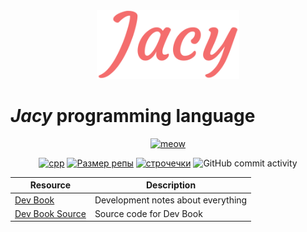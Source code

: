 <div align="center">
    <img src="img/JacyLarge.png" height="110">
</div>

# *Jacy* programming language

<p align="center">
    <a href="https://c.tenor.com/jFn8sS1Et-0AAAAM/cat.gif"><img alt="meow" src="https://img.shields.io/github/search/jacylang/Jacy/meow?color=%23f36d6c&style=for-the-badge"></a>
</p>

<p align="center">
    <a href="https://c.tenor.com/jFn8sS1Et-0AAAAM/cat.gif"><img alt="cpp" src="https://img.shields.io/badge/c%2B%2B-%3E%3D17-blue.svg?style=for-the-badge&logo=c%2B%2B&color=f36d6c"></a>
    <a href="https://c.tenor.com/jFn8sS1Et-0AAAAM/cat.gif"><img alt="Размер репы" src="https://img.shields.io/github/repo-size/jacylang/Jacy?color=%23f36d6c&style=for-the-badge"></a>
    <a href="https://c.tenor.com/jFn8sS1Et-0AAAAM/cat.gif"><img alt="строчечки" src="https://img.shields.io/tokei/lines/github/jacylang/jacy?color=f36d6c&style=for-the-badge"></a>
    <img alt="GitHub commit activity" src="https://img.shields.io/github/commit-activity/y/jacylang/jacy?color=f36d6c&style=for-the-badge">
</p>

| Resource | Description |
| --- | --- |
| [Dev Book](https://jacylang.github.io/Jacy-Dev-Book/) | Development notes about everything |
| [Dev Book Source](https://github.com/jacylang/Jacy-Dev-Book) | Source code for Dev Book |
